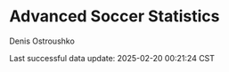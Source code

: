 # Advanced Soccer Statistics
Denis Ostroushko

<!-- gfm -->

Last successful data update: 2025-02-20 00:21:24 CST
